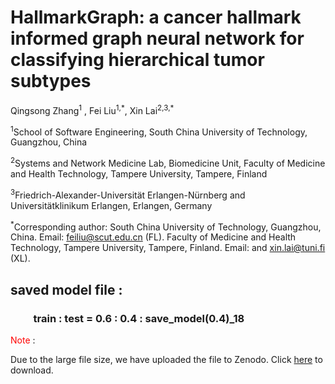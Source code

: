 # HallmarkGraph: a cancer hallmark informed graph neural network for classifying hierarchical tumor subtypes

Qingsong Zhang<sup>1</sup> , Fei Liu<sup>1,\*</sup>, Xin Lai<sup>2,3,\*</sup> 

<sup>1</sup>School of Software Engineering, South China University of Technology, Guangzhou, China 

<sup>2</sup>Systems and Network Medicine Lab, Biomedicine Unit, Faculty of Medicine and Health Technology, Tampere University, Tampere, Finland

<sup>3</sup>Friedrich-Alexander-Universität Erlangen-Nürnberg and Universitätklinikum Erlangen,  Erlangen, Germany

<sup>\*</sup>Corresponding author: South China University of Technology, Guangzhou, China. Email: feiliu@scut.edu.cn (FL). Faculty of Medicine and Health Technology, Tampere University, Tampere, Finland. Email: and xin.lai@tuni.fi (XL).



## saved model file :           

### &emsp;&emsp; train : test = 0.6 : 0.4 : save_model(0.4)_18       

<font color=red>Note</font> : 

Due to the large file size, we have uploaded the file to Zenodo. Click [here](https://zenodo.org/records/15754700/files/save_models(0.4)_18.zip?download=1) to download.

